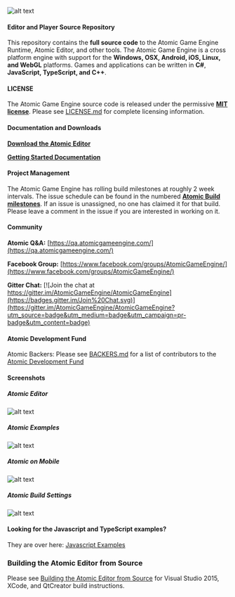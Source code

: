 [AtomicLogo]: https://github.com/AtomicGameEngine/AtomicGameEngine/wiki/images/repo/Atomic-Game-Engine-512.png
![alt text][AtomicLogo]
#### Editor and Player Source Repository

This repository contains the **full source code** to the Atomic Game Engine Runtime, Atomic Editor, and other tools.  The Atomic Game Engine is a cross platform engine with support for the **Windows, OSX, Android, iOS, Linux, and WebGL** platforms. Games and applications can be written in **C#**, **JavaScript, TypeScript, and C++**.

#### LICENSE

The Atomic Game Engine source code is released under the permissive **[MIT license](https://opensource.org/licenses/MIT)**.  Please see  [LICENSE.md](https://github.com/AtomicGameEngine/AtomicGameEngine/blob/master/LICENSE.md) for complete licensing information.

#### Documentation and Downloads

**[Download the Atomic Editor](http://atomicgameengine.com/download/)**

**[Getting Started Documentation](http://atomicgameengine.com/learn/)**

#### Project Management

The Atomic Game Engine has rolling build milestones at roughly 2 week intervals. The issue schedule can be found in the numbered **[Atomic Build milestones](https://github.com/AtomicGameEngine/AtomicGameEngine/milestones)**.  If an issue is unassigned, no one has claimed it for that build.  Please leave a comment in the issue if you are interested in working on it.

#### Community

**Atomic Q&A:** [https://qa.atomicgameengine.com/](https://qa.atomicgameengine.com/)

**Facebook Group:** [https://www.facebook.com/groups/AtomicGameEngine/](https://www.facebook.com/groups/AtomicGameEngine/)

**Gitter Chat:** [![Join the chat at https://gitter.im/AtomicGameEngine/AtomicGameEngine](https://badges.gitter.im/Join%20Chat.svg)](https://gitter.im/AtomicGameEngine/AtomicGameEngine?utm_source=badge&utm_medium=badge&utm_campaign=pr-badge&utm_content=badge)

#### Atomic Development Fund

Atomic Backers:  Please see [BACKERS.md](https://github.com/AtomicGameEngine/AtomicGameEngine/blob/master/BACKERS.md) for a list of contributors to the [Atomic Development Fund](http://atomicgameengine.com/funding/)

#### Screenshots

##### Atomic Editor
[RoboBeach]: https://github.com/AtomicGameEngine/AtomicGameEngine/wiki/images/repo/RoboBeach.png
![alt text][RoboBeach]

##### Atomic Examples
[DevSnapshot]: https://github.com/AtomicGameEngine/AtomicGameEngine/wiki/images/repo/DevSnapshot2116.png
![alt text][DevSnapshot]

##### Atomic on Mobile
[ToonTown]: https://github.com/AtomicGameEngine/AtomicGameEngine/wiki/images/repo/ToonTownTouchUpdate.gif
![alt text][ToonTown]

##### Atomic Build Settings
[AndroidBuildSettings]: https://github.com/AtomicGameEngine/AtomicGameEngine/wiki/images/repo/AndroidBuildSettings.png
![alt text][AndroidBuildSettings]

#### Looking for the Javascript and TypeScript examples?

They are over here: <a href="https://github.com/AtomicGameEngine/AtomicExamples">Javascript Examples</a>

### Building the Atomic Editor from Source

Please see [Building the Atomic Editor from Source](https://github.com/AtomicGameEngine/AtomicGameEngine/wiki/Building-the-Atomic-Editor-from-Source) for Visual Studio 2015, XCode, and QtCreator build instructions.
